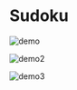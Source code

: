 # Sudoku

![demo](https://gph.is/g/Zrdw5eP)

![demo2](https://media.giphy.com/media/dXFDMIah0R1UJuien4/giphy.gif)

![demo3](https://media1.giphy.com/media/cLNQI1DLghFbVwnUkn/giphy.gif)

